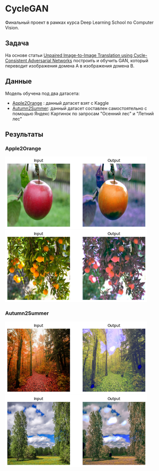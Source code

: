 # CycleGAN
Финальный проект в рамках курса 
Deep Learning School по Computer Vision.

## Задача
На основе статьи [Unpaired Image-to-Image Translation using Cycle-Consistent Adversarial Networks](https://arxiv.org/abs/1703.10593) построить и обучить GAN, который переводит изображения домена A в изображения домена B.

## Данные
Модель обучена под два датасета:
- [Apple2Orange](https://www.kaggle.com/datasets/balraj98/apple2orange-dataset) : данный датасет взят с Kaggle
- [Autumn2Summer](https://drive.google.com/file/d/10nu9JK_ZPoFffBs02wXFzTrZmDZ0NKuL/view?usp=sharing): данный датасет составлен самостоятельно с помощью Яндекс Картинок по запросам "Осенний лес" и "Летний лес"

## Результаты

### Apple2Orange
![](images/Apple2Orange.png "")  
![](images/Orange2Apple.png "San Juan Mountains")

### Autumn2Summer
![](images/Autumn2Summer.png "San Juan Mountains")  
![](images/Summer2Autumn.png "San Juan Mountains")